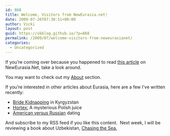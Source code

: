 ```yaml
---
id: 868
title: Welcome, Visitors from NewEurasia.net!
date: 2009-07-26T07:30:51+00:00
author: Vicki
layout: post
guid: https://vkblog.github.io/?p=868
permalink: /2009/07/welcome-visitors-from-neweurasianet/
categories:
  - Uncategorized
---
```

If you&#8217;re coming over because you happened to read [this article](http://www.neweurasia.net/cross-regional-and-blogosphere/failed-states-index-2009-you-suck-at-life/) on NewEurasia.Net, take a look around.

You may want to check out my [About](https://vkblog.github.io/about/) section.

If you&#8217;re interested in other articles about Eurasia, here are a few I&#8217;ve written recently:

  * [Bride Kidnapping](https://vkblog.github.io/2009/07/12/bride-kidnapping-in-kyrgyzstan/) in Kyrgyzstan
  * [Hortex:](https://vkblog.github.io/2009/07/19/hortex/) A mysterious Polish juice
  * [American versus Russian](https://vkblog.github.io/2009/07/06/american-vs-russian-dating/) dating

And subscribe to my RSS feed if you like this content.  Next week, I will be reviewing a book about Uzbekistan, [Chasing the Sea.](http://www.amazon.com/Chasing-Sea-Ghosts-Empire-Central/dp/0375421300)